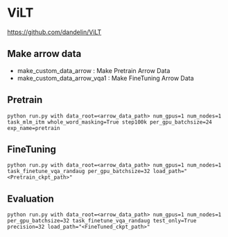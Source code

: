 # ViLT
https://github.com/dandelin/ViLT

## Make arrow data
- make_custom_data_arrow : Make Pretrain Arrow Data
- make_custom_data_arrow_vqa1 : Make FineTuning Arrow Data


## Pretrain
```
python run.py with data_root=<arrow_data_path> num_gpus=1 num_nodes=1 task_mlm_itm whole_word_masking=True step100k per_gpu_batchsize=24 exp_name=pretrain 
```

## FineTuning
```
python run.py with data_root=<arrow_data_path> num_gpus=1 num_nodes=1 task_finetune_vqa_randaug per_gpu_batchsize=32 load_path="<Pretrain_ckpt_path>"
```
## Evaluation

```
python run.py with data_root=<arrow_data_path> num_gpus=1 num_nodes=1 per_gpu_batchsize=32 task_finetune_vqa_randaug test_only=True precision=32 load_path="<FineTuned_ckpt_path>"
```